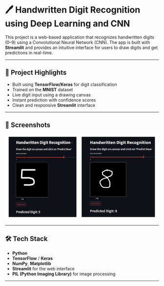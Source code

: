 # 🖊️ Handwritten Digit Recognition using Deep Learning and CNN

This project is a web-based application that recognizes handwritten digits (0–9) using a Convolutional Neural Network (CNN). The app is built with **Streamlit** and provides an intuitive interface for users to draw digits and get predictions in real-time.

---

## 🧠 Project Highlights

- Built using **TensorFlow/Keras** for digit classification
- Trained on the **MNIST** dataset
- Live digit input using a drawing canvas
- Instant prediction with confidence scores
- Clean and responsive **Streamlit** interface

---

## 📸 Screenshots

<img src="screenshots/image.png" width="600">

---

## 🛠️ Tech Stack

- **Python**
- **TensorFlow** / **Keras**
- **NumPy**, **Matplotlib**
- **Streamlit** for the web interface
- **PIL (Python Imaging Library)** for image processing

---

